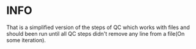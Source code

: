 # INFO
That is a simplified version of the steps of QC which works with files and should been run until all QC steps didn't remove any line from a file(On some iteration).
